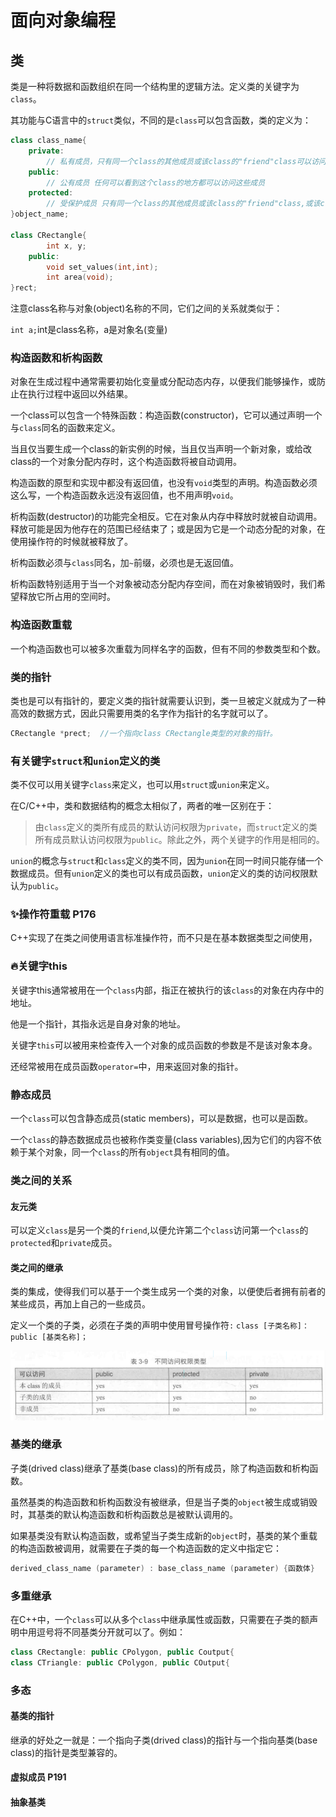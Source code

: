 # 面向对象编程
## 类

类是一种将数据和函数组织在同一个结构里的逻辑方法。定义类的关键字为`class`。

其功能与C语言中的`struct`类似，不同的是`class`可以包含函数，类的定义为：
```C++
class class_name{
    private:
        // 私有成员，只有同一个class的其他成员或该class的"friend"class可以访问这些成员。
    public:
        // 公有成员 任何可以看到这个class的地方都可以访问这些成员
    protected:
        // 受保护成员 只有同一个class的其他成员或该class的"friend"class,或该class的子类可以访问这些成员。
}object_name;

class CRectangle{
        int x, y;
    public:
        void set_values(int,int);
        int area(void);
}rect;
```
注意class名称与对象(object)名称的不同，它们之间的关系就类似于：

`int a;`int是class名称，a是对象名(变量)


### 构造函数和析构函数

对象在生成过程中通常需要初始化变量或分配动态内存，以便我们能够操作，或防止在执行过程中返回以外结果。

一个class可以包含一个特殊函数：构造函数(constructor)，它可以通过声明一个与`class`同名的函数来定义。

当且仅当要生成一个class的新实例的时候，当且仅当声明一个新对象，或给改class的一个对象分配内存时，这个构造函数将被自动调用。


构造函数的原型和实现中都没有返回值，也没有`void`类型的声明。构造函数必须这么写，一个构造函数永远没有返回值，也不用声明`void`。

析构函数(destructor)的功能完全相反。它在对象从内存中释放时就被自动调用。释放可能是因为他存在的范围已经结束了；或是因为它是一个动态分配的对象，在使用操作符的时候就被释放了。

析构函数必须与`class`同名，加`~`前缀，必须也是无返回值。

析构函数特别适用于当一个对象被动态分配内存空间，而在对象被销毁时，我们希望释放它所占用的空间时。


### 构造函数重载
一个构造函数也可以被多次重载为同样名字的函数，但有不同的参数类型和个数。




### 类的指针
类也是可以有指针的，要定义类的指针就需要认识到，类一旦被定义就成为了一种高效的数据方式，因此只需要用类的名字作为指针的名字就可以了。

```C++
CRectangle *prect;  //一个指向class CRectangle类型的对象的指针。
```


### 有关键字`struct`和`union`定义的类
类不仅可以用关键字`class`来定义，也可以用`struct`或`union`来定义。

在C/C++中，类和数据结构的概念太相似了，两者的唯一区别在于：
>由`class`定义的类所有成员的默认访问权限为`private`，而`struct`定义的类所有成员默认访问权限为`public`。除此之外，两个关键字的作用是相同的。

`union`的概念与`struct`和`class`定义的类不同，因为`union`在同一时间只能存储一个数据成员。但有`union`定义的类也可以有成员函数，`union`定义的类的访问权限默认为`public`。

### :sparkles:操作符重载   P176
C++实现了在类之间使用语言标准操作符，而不只是在基本数据类型之间使用，



### :fire:关键字this
关键字this通常被用在一个`class`内部，指正在被执行的该`class`的对象在内存中的地址。

他是一个指针，其指永远是自身对象的地址。

关键字`this`可以被用来检查传入一个对象的成员函数的参数是不是该对象本身。


还经常被用在成员函数`operator=`中，用来返回对象的指针。


### 静态成员

一个`class`可以包含静态成员(static members)，可以是数据，也可以是函数。

一个`class`的静态数据成员也被称作类变量(class variables),因为它们的内容不依赖于某个对象，同一个`class`的所有`object`具有相同的值。


### 类之间的关系


#### 友元类

可以定义`class`是另一个类的`friend`,以便允许第二个`class`访问第一个`class`的`protected`和`private`成员。


#### 类之间的继承

类的集成，使得我们可以基于一个类生成另一个类的对象，以便使后者拥有前者的某些成员，再加上自己的一些成员。

定义一个类的子类，必须在子类的声明中使用冒号操作符`:`
`class [子类名称]：public [基类名称]；`


![alt text](image.png)


### 基类的继承
子类(drived class)继承了基类(base class)的所有成员，除了构造函数和析构函数。

虽然基类的构造函数和析构函数没有被继承，但是当子类的`object`被生成或销毁时，其基类的默认构造函数和析构函数总是被默认调用的。

如果基类没有默认构造函数，或希望当子类生成新的`object`时，基类的某个重载的构造函数被调用，就需要在子类的每一个构造函数的定义中指定它：
```C++
derived_class_name (parameter) : base_class_name (parameter) {函数体}
```



### 多重继承


在C++中，一个`class`可以从多个`class`中继承属性或函数，只需要在子类的额声明中用逗号将不同基类分开就可以了。例如：

```C++
class CRectangle: public CPolygon, public Coutput{
class CTriangle: public CPolygon, public COutput{

```
### 多态

#### 基类的指针

继承的好处之一就是：一个指向子类(drived class)的指针与一个指向基类(base class)的指针是类型兼容的。



#### 虚拟成员 P191

#### 抽象基类




















